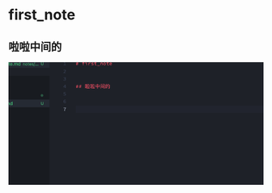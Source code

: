 # first_note


## 啦啦中间的


![first_note__2021-08-13-15-24-54](/attachments/first_note__2021-08-13-15-24-54.png)